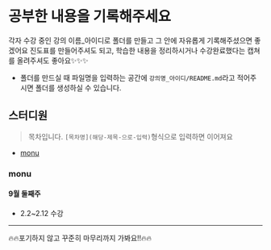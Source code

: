 # 공부한 내용을 기록해주세요
각자 수강 중인 강의 이름_아이디로 폴더를 만들고 그 안에 자유롭게 기록해주셨으면 좋겠어요
진도표를 만들어주셔도 되고, 학습한 내용을 정리하시거나 수강완료했다는 캡쳐를 올려주셔도 좋아요✨✨✨
* 폴더를 만드실 때 파일명을 입력하는 공간에 `강의명_아이디/README.md`라고 적어주시면 폴더를 생성하실 수 있습니다.
## 스터디원
> 목차입니다. `[목차명](해당-제목-으로-입력)`형식으로 입력하면 이어져요
* [monu](monu)

### monu
#### 9월 둘째주
* 2.2~2.12 수강

***
🔥🔥포기하지 않고 꾸준히 마무리까지 가봐요!!🔥🔥
